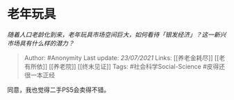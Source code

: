 # 老年玩具
*随着人口老龄化到来，老年玩具市场空间巨大，如何看待「银发经济」？这一新兴市场具有什么样的潜力？*

> Author: #Anonymity
Last update: *23/07/2021* 
Links: [[养老金耗尽]] [[老有所依]] [[养老院]] [[终末见证]]
Tags: #社会科学Social-Science #皮得还很一本正经 

同意，我也觉得二手PS5会卖得不错。